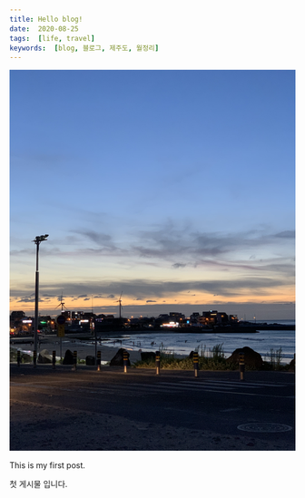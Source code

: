 ```yaml
---
title: Hello blog!  
date:  2020-08-25 
tags:  [life, travel]
keywords:  [blog, 블로그, 제주도, 월정리]  
---
```


![](img-1.png "제주도 월정리 해수욕장 근처 어딘가")  

This is my first post.  

첫 게시물 입니다.

